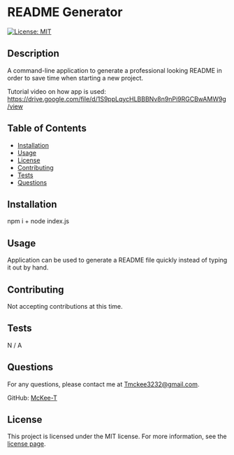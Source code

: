 # README Generator

[![License: MIT](https://img.shields.io/badge/License-MIT-yellow.svg)](https://opensource.org/licenses/MIT)

## Description

A command-line application to generate a professional looking README in order to save time when starting a new project.

Tutorial video on how app is used: https://drive.google.com/file/d/1S9ppLqycHLBBBNv8n9nPi9RGCBwAMW9g/view

## Table of Contents

- [Installation](#installation)
- [Usage](#usage)
- [License](#license)
- [Contributing](#contributing)
- [Tests](#tests)
- [Questions](#questions)

## Installation

npm i + node index.js

## Usage

Application can be used to generate a README file quickly instead of typing it out by hand.

## Contributing

Not accepting contributions at this time.

## Tests

N / A

## Questions

For any questions, please contact me at [Tmckee3232@gmail.com](mailto:Tmckee3232@gmail.com).

GitHub: [McKee-T](https://github.com/McKee-T)

## License
  
This project is licensed under the MIT license. For more information, see the [license page](https://opensource.org/licenses/MIT).
